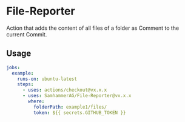 # File-Reporter

Action that adds the content of all files of a folder as Comment to the current Commit.

## Usage
```yml
jobs:
  example:
    runs-on: ubuntu-latest
    steps:
      - uses: actions/checkout@vx.x.x
      - uses: SamhammerAG/File-Reporter@vx.x.x
        where:
          folderPath: example1/files/
          token: ${{ secrets.GITHUB_TOKEN }}
```
